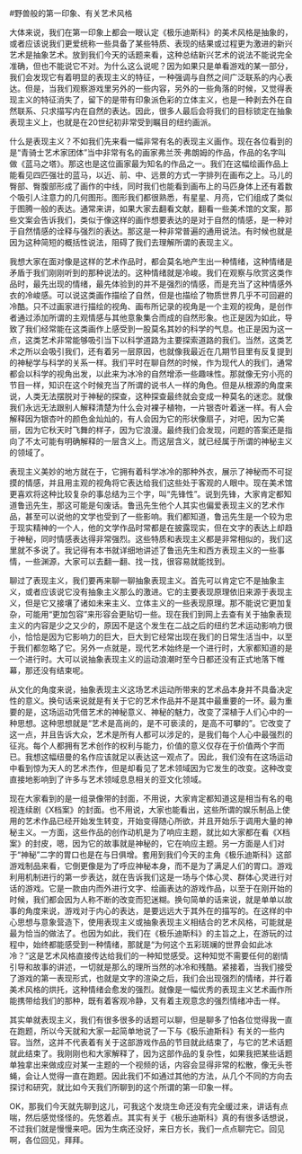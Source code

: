 
#野兽般的第一印象、有关艺术风格

大体来说，我们在第一印象上都会一眼认定《极乐迪斯科》的美术风格是抽象的，或者应该说我们更爱统称一些具备了某些特质、表现的结果或过程更为激进的新兴艺术是抽象艺术。放到我们今天的话题来看，这种总结新兴艺术的说法不能说完全准确，但也不能说它不对。为什么这么说呢？因为如果只是单看游戏的某一部分，我们会发现它有着明显的表现主义的特征，一种强调与自然之间广泛联系的内心表达。但是，当我们观察游戏里另外的一些内容，另外的一些角落的时候，又觉得表现主义的特征消失了，留下的是带有印象派色彩的立体主义，也是一种剥去外在自然联系、只求描写内在自然的表达。因此，很多人最后会将我们的目标锁定在抽象表现主义上，也就是在20世纪初非常受到瞩目的纽约画派。

什么是表现主义？不如我们先来看一幅非常有名的表现主义画作。现在各位看到的是“青骑士艺术家团体”当中非常有名的画家弗兰茨·弗朗姆的作品，作品的名字叫做《蓝马之塔》。那这也是这位画家最为知名的作品之一。我们在这幅绘画作品上能看见四匹强壮的蓝马，以近、前、中、远景的方式一字排列在画布之上。马儿的臀部、臀腹部形成了画作的中线，同时我们也能看到画布上的马匹身体上还有着数个吸引人注意力的几何图形。图形我们都很熟悉，有星星、月亮，它们组成了类似于图腾一般的表达。通常来讲，如果大家去翻看文献，翻看一些美术馆的文案，那些文案会告诉我们，类似于像这样的画作想要表达的是对于自然的情感，是一种对于自然情感的诠释与强烈的表达。那这是一种非常普遍的通用说法。有时候也就是因为这种简短的概括性说法，阻碍了我们去理解所谓的表现主义。

我想大家在面对像是这样的艺术作品时，都会莫名地产生出一种情绪，这种情绪是矛盾于我们刚刚听到的那种说法的。这种情绪就是冷峻。我们在观察与欣赏这类作品时，最先出现的情绪，最先体验到的并不是强烈的情感，而是充当了这种情感外衣的冷峻感。可以说这类画作描绘了自然，但是也描绘了物质世界几乎不可回避的冷酷。只不过画家进行描绘的视角、画布所记录的视角是一个主观的视角，是创作者通过添加所谓的主观情感与其他意象集合而成的自然形象。也正是因为如此，导致了我们经常能在这类画作上感受到一股莫名其妙的科学的气息。也正是因为这一点，这类艺术非常能够吸引当下以科学道路为主要探索道路的我们。当然，这类艺术之所以会吸引我们，还有着另一层原因，也就像我最近在几期节目里有反复提到的神秘学与科学的关系一样。我们平时在聊自然的时候，作为现代人的我们，通常都会以科学的视角出发，以此来为冰冷的自然增添一些趣味性。那就像无穷小亮的节目一样，知识在这个时候充当了所谓的说书人一样的角色。但是从根源的角度来说，人类无法摆脱对于神秘的探查，这种探查最终就会变成一种莫名的迷恋。就像我们永远无法跟别人解释清楚为什么会对裸子植物，一片银杏叶着迷一样。有人会解释因为银杏叶的颜色金灿灿的，有人会因为它的形状像扇子，对吧，因为它美丽，因为它秋天时飞舞的样子，因为它浪漫。最终我们会发现，问题的答案还是指向了不太可能有明确解释的一层含义上。而这层含义，就已经属于所谓的神秘主义的领域了。

表现主义美妙的地方就在于，它拥有着科学冰冷的那种外衣，展示了神秘而不可捉摸的情感，并且用主观的视角将它表达给我们这些处于客观的人眼中。现在美术馆更喜欢将这种比较复杂的事总结为三个字，叫“先锋性”。说到先锋，大家肯定都知道鲁迅先生，那这可能是句废话。鲁迅先生他个人其实也偏爱表现主义的艺术作品，甚至可以说他的文学也受到了一些影响。我们都知道，鲁迅先生是一个较为忠于现实精神的一个人，他的文学作品时常都是在披露现实，但在文字的表达上却趋于神秘，同时情感表达得非常强烈。这些特质和表现主义都是非常相似的，我们这里就不多说了。我记得有本书就详细地讲述了鲁迅先生和西方表现主义的一些事情，一些渊源，大家可以去翻一翻、找一找，很容易就能找到。

聊过了表现主义，我们要再来聊一聊抽象表现主义。首先可以肯定它不是抽象主义，或者应该说它没有抽象主义那么的激进。它的主要表现原理依旧来源于表现主义，但是它又接壤了诸如未来主义、立体主义的一些表现原理。那不能说它更加复杂，可能用“更加包容”来形容会更贴切一些。现在我们到网上去查有关于抽象表现主义的内容是少之又少的，原因不是这个发生在二战之后的纽约艺术运动影响力很小，恰恰是因为它影响力的巨大，巨大到它经常出现在我们的日常生活当中，以至于我们都忽略了它。另外一点就是，现代艺术始终是一个进行时，大家都知道的是一个进行时。大可以说抽象表现主义的运动浪潮时至今日都还没有正式地落下帷幕，那还没有结束呢。

从文化的角度来说，抽象表现主义这场艺术运动所带来的艺术品本身并不具备决定性的意义。换句话来说就是有关于它的艺术作品并不是其中最重要的一环。最为重要的是，这场运动凭借艺术的神秘意义、神秘的魅力，改变了深植于人们心中的一种思想。这种思想就是“艺术是高尚的，是不可亵渎的，是高不可攀的”。它改变了这一点，并且告诉大众，艺术是所有人都可以涉足的，是我们每个人心中最强烈的征兆。每个人都拥有艺术创作的权利与能力，价值的意义仅存在于价值两个字而已。我想这幅纽曼的名作应该就足以表达这一观点了。因此，我们没有在这场运动中看到惊为天人的艺术杰作，但是却看见了艺术领域因为它发生的改变。这种改变直接地影响到了许多与艺术领域息息相关的亚文化领域。

现在大家看到的是一组录像带的封面，不用说，大家肯定都知道这是相当有名的电视连续剧《X档案》的封面。也不用说，大家也能看出，这些所谓的娱乐制品上使用的艺术作品已经开始发生转变，开始变得随心所欲，并且开始乐于调用大量的神秘主义。一方面，这些作品的创作动机是为了响应主题，就比如大家都在看《X档案》的封皮，嗯，因为它的故事就是神秘的，它在响应主题。另一方面是人们对于“神秘”二字的胃口也是在与日俱增。套用到我们今天的主角《极乐迪斯科》这部游戏制品来看，它倒更像是为了呼应神秘本身，而不是为了满足人们的胃口。游戏利用机制进行的第一步表达，就在告诉我们这是一场与个体心灵、群体心灵进行对话的游戏。它是一款由内而外进行文字、绘画表达的游戏作品，以至于在刚开始的时候，我们都会因为人称不断的改变而犯迷糊。换句简单的话来说，就是单单以故事的角度来说，游戏对于内心的表达，是要远远大于其外在的描写的。在这样的中心思想与意象营造下，使用表现主义或抽象表现主义相结合的艺术风格，可能就是最为恰当的做法了。也因为如此，我们在《极乐迪斯科》的主旨之上，在游玩的过程中，始终都能感受到一种情绪，那就是“为何这个五彩斑斓的世界会如此冰冷？”这是艺术风格直接传达给我们的一种知觉感受。这种知觉不需要任何的剧情引导和故事的讲述，一切就是那么的理所当然的冰冷和残酷。紧接着，当我们接受了游戏的第一表现形式，也就是文字的渲染之后，我们会出现强烈的情绪，并行着美术风格的烘托，这种情绪会愈发的强烈。就像是一幅优秀的表现主义艺术画作所能携带给我们的那种，既有着客观冷静，又有着主观意念的强烈情绪冲击一样。

其实单就表现主义，我们有很多很多的话题可以聊，但是聊多了怕各位觉得我一直在跑题，所以今天就和大家一起简单地说了一下与《极乐迪斯科》有关的一些内容。当然，这并不代表着有关于这部游戏作品的节目就此结束了，与它的艺术话题就此结束了。我刚刚也和大家解释了，因为这部作品的复杂性，如果我把某些话题单独拿出来做成应对某一主题的一个视频的话，内容会显得非常的松散，像无头苍蝇，会让人觉得一直在跑题。因此我们不如通过其他的方法，从几个不同的方向去探讨和研究，就比如今天我们所聊到的这个所谓的第一印象一样。

OK，那我们今天就先聊到这儿，可我这个发烧生命还没有完全缓过来，讲话有点喘，然后感觉怪怪的。先悠着点。其实有关于《极乐迪斯科》真的有很多话想说，不过我们就是慢慢来吧。因为生病还没好，来日方长，我们一点点聊完它。回见啊，各位回见，拜拜。